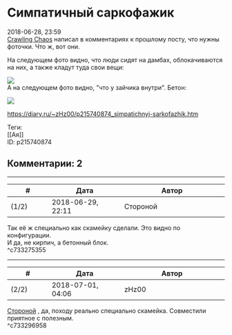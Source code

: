 Симпатичный саркофажик
======================

  
2018-06-28, 23:59  
  [Crawling Chaos](http://degozaru.diary.ru "Фундаментальная ошибка атрибуции")  написал в комментариях к прошлому посту, что нужны фоточки. Что ж, вот они.   
   
 На следующем фото видно, что люди сидят на дамбах, облокачиваются на них, а также кладут туда свои вещи:   
   
   [![](https://i.imgur.com/hEAdlm4l.jpg)](https://i.imgur.com/hEAdlm4.jpg)     
 А на следующем фото видно, "что у зайчика внутри". Бетон:   
   
   [![](https://i.imgur.com/fi6uAKul.jpg)](https://i.imgur.com/fi6uAKu.jpg)     
  
<https://diary.ru/~zHz00/p215740874_simpatichnyj-sarkofazhik.htm>  
  
Теги:  
[[Ая]]  
ID: p215740874  


Комментарии: 2
--------------

  


---



|         #         |              Дата              |                     Автор                     |           ID           |
| --- | --- | --- | --- |
| (1/2) | 2018-06-29, 22:11 | Стороной | c733275355 |

  
 Так её ж специально как скамейку сделали. Это видно по конфигурации.   
 И да, не кирпич, а бетонный блок.   
 ^c733275355

---



|         #         |              Дата              |                     Автор                     |           ID           |
| --- | --- | --- | --- |
| (2/2) | 2018-07-01, 04:06 | zHz00 | c733296958 |

  
  [Стороной](http://1047.diary.ru "И васильки, и я, и тополя")  , да, походу реально специально скамейка. Совместили приятное с полезным.   
 ^c733296958
